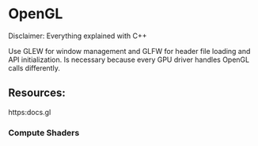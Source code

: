 # OpenGL

Disclaimer: Everything explained with C++

Use GLEW for window management and GLFW for header file loading and API initialization. Is necessary because every GPU driver handles OpenGL calls differently.

## Resources:

https:docs.gl



### Compute Shaders



